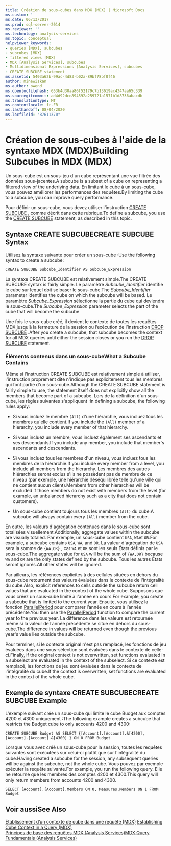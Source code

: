 ```yaml
---
title: Création de sous-cubes dans MDX (MDX) | Microsoft Docs
ms.custom: ''
ms.date: 06/13/2017
ms.prod: sql-server-2014
ms.reviewer: ''
ms.technology: analysis-services
ms.topic: conceptual
helpviewer_keywords:
- queries [MDX], subcubes
- subcubes [MDX]
- filtered views [MDX]
- MDX [Analysis Services], subcubes
- Multidimensional Expressions [Analysis Services], subcubes
- CREATE SUBCUBE statement
ms.assetid: 5403a62b-99ac-4d83-b02a-89bf78bf0f46
author: minewiskan
ms.author: owend
ms.openlocfilehash: 653b4d30aa86f52179c7b13619ac4347aa65c339
ms.sourcegitcommit: ad4d92dce894592a259721a1571b1d8736abacdb
ms.translationtype: MT
ms.contentlocale: fr-FR
ms.lasthandoff: 08/04/2020
ms.locfileid: "87611370"
---
```

# <a name="building-subcubes-in-mdx-mdx"></a><span data-ttu-id="58210-102">Création de sous-cubes à l'aide de la syntaxe MDX (MDX)</span><span class="sxs-lookup"><span data-stu-id="58210-102">Building Subcubes in MDX (MDX)</span></span>
  <span data-ttu-id="58210-103">Un sous-cube est un sous-jeu d'un cube représentant une vue filtrée des données sous-jacentes.</span><span class="sxs-lookup"><span data-stu-id="58210-103">A subcube is a subset of a cube on representing a filtered view of the underlying data.</span></span> <span data-ttu-id="58210-104">En limitant le cube à un sous-cube, vous pouvez améliorer les performances des requêtes.</span><span class="sxs-lookup"><span data-stu-id="58210-104">By limiting the cube to a subcube, you can improve query performance.</span></span>  
  
 <span data-ttu-id="58210-105">Pour définir un sous-cube, vous devez utiliser l’instruction [CREATE SUBCUBE](/sql/mdx/mdx-data-definition-create-subcube) , comme décrit dans cette rubrique.</span><span class="sxs-lookup"><span data-stu-id="58210-105">To define a subcube, you use the [CREATE SUBCUBE](/sql/mdx/mdx-data-definition-create-subcube) statement, as described in this topic.</span></span>  
  
## <a name="create-subcube-syntax"></a><span data-ttu-id="58210-106">Syntaxe CREATE SUBCUBE</span><span class="sxs-lookup"><span data-stu-id="58210-106">CREATE SUBCUBE Syntax</span></span>  
 <span data-ttu-id="58210-107">Utilisez la syntaxe suivante pour créer un sous-cube :</span><span class="sxs-lookup"><span data-stu-id="58210-107">Use the following syntax to create a subcube:</span></span>  
  
```  
CREATE SUBCUBE Subcube_Identifier AS Subcube_Expression  
```  
  
 <span data-ttu-id="58210-108">La syntaxe CREATE SUBCUBE est relativement simple.</span><span class="sxs-lookup"><span data-stu-id="58210-108">The CREATE SUBCUBE syntax is fairly simple.</span></span> <span data-ttu-id="58210-109">Le paramètre *Subcube_Identifier* identifie le cube sur lequel doit se baser le sous-cube.</span><span class="sxs-lookup"><span data-stu-id="58210-109">The *Subcube_Identifier* parameter identifies the cube on which the subcube will be based.</span></span> <span data-ttu-id="58210-110">Le paramètre *Subcube_Expression* sélectionne la partie du cube qui deviendra le sous-cube.</span><span class="sxs-lookup"><span data-stu-id="58210-110">The *Subcube_Expression* parameter selects the part of the cube that will become the subcube</span></span>  
  
 <span data-ttu-id="58210-111">Une fois le sous-cube créé, il devient le contexte de toutes les requêtes MDX jusqu’à la fermeture de la session ou l’exécution de l’instruction [DROP SUBCUBE](/sql/mdx/mdx-data-definition-drop-subcube) .</span><span class="sxs-lookup"><span data-stu-id="58210-111">After you create a subcube, that subcube becomes the context for all MDX queries until either the session closes or you run the [DROP SUBCUBE](/sql/mdx/mdx-data-definition-drop-subcube) statement.</span></span>  
  
### <a name="what-a-subcube-contains"></a><span data-ttu-id="58210-112">Éléments contenus dans un sous-cube</span><span class="sxs-lookup"><span data-stu-id="58210-112">What a Subcube Contains</span></span>  
 <span data-ttu-id="58210-113">Même si l'instruction CREATE SUBCUBE est relativement simple à utiliser, l'instruction proprement dite n'indique pas explicitement tous les membres qui font partie d'un sous-cube.</span><span class="sxs-lookup"><span data-stu-id="58210-113">Although the CREATE SUBCUBE statement is fairly simple to use, the statement itself does not explicitly show all the members that become part of a subcube.</span></span> <span data-ttu-id="58210-114">Lors de la définition d'un sous-cube, les règles suivantes s'appliquent :</span><span class="sxs-lookup"><span data-stu-id="58210-114">In defining a subcube, the following rules apply:</span></span>  
  
-   <span data-ttu-id="58210-115">Si vous incluez le membre `(All)` d'une hiérarchie, vous incluez tous les membres qu'elle contient.</span><span class="sxs-lookup"><span data-stu-id="58210-115">If you include the `(All)` member of a hierarchy, you include every member of that hierarchy.</span></span>  
  
-   <span data-ttu-id="58210-116">Si vous incluez un membre, vous incluez également ses ascendants et ses descendants.</span><span class="sxs-lookup"><span data-stu-id="58210-116">If you include any member, you include that member's ascendants and descendants.</span></span>  
  
-   <span data-ttu-id="58210-117">Si vous incluez tous les membres d'un niveau, vous incluez tous les membres de la hiérarchie.</span><span class="sxs-lookup"><span data-stu-id="58210-117">If you include every member from a level, you include all members from the hierarchy.</span></span> <span data-ttu-id="58210-118">Les membres des autres hiérarchies seront exclus s'ils ne possèdent pas de membre de ce niveau (par exemple, une hiérarchie déséquilibrée telle qu'une ville qui ne contient aucun client).</span><span class="sxs-lookup"><span data-stu-id="58210-118">Members from other hierarchies will be excluded if those members do not exist with members from the level (for example, an unbalanced hierarchy such as a city that does not contain customers).</span></span>  
  
-   <span data-ttu-id="58210-119">Un sous-cube contient toujours tous les membres `(All)` du cube.</span><span class="sxs-lookup"><span data-stu-id="58210-119">A subcube will always contain every `(All)` member from the cube.</span></span>  
  
 <span data-ttu-id="58210-120">En outre, les valeurs d'agrégation contenues dans le sous-cube sont totalisées visuellement.</span><span class="sxs-lookup"><span data-stu-id="58210-120">Additionally, aggregate values within the subcube are visually totaled.</span></span> <span data-ttu-id="58210-121">Par exemple, un sous-cube contient `USA`, `WA`et `OR`.</span><span class="sxs-lookup"><span data-stu-id="58210-121">For example, a subcube contains `USA`, `WA`, and `OR`.</span></span> <span data-ttu-id="58210-122">La valeur d'agrégation de `USA` sera la somme de `{WA,OR}` , car `WA` et `OR` sont les seuls États définis par le sous-cube.</span><span class="sxs-lookup"><span data-stu-id="58210-122">The aggregate value for `USA` will be the sum of `{WA,OR}` because `WA` and `OR` are the only states defined by the subcube.</span></span> <span data-ttu-id="58210-123">Tous les autres États seront ignorés.</span><span class="sxs-lookup"><span data-stu-id="58210-123">All other states will be ignored.</span></span>  
  
 <span data-ttu-id="58210-124">Par ailleurs, les références explicites à des cellules situées en dehors du sous-cube retournent des valeurs évaluées dans le contexte de l'intégralité du cube.</span><span class="sxs-lookup"><span data-stu-id="58210-124">Also, explicit references to cells outside the subcube return cell values that are evaluated in the context of the whole cube.</span></span> <span data-ttu-id="58210-125">Supposons que vous créez un sous-cube limité à l'année en cours.</span><span class="sxs-lookup"><span data-stu-id="58210-125">For example, you create a subcube that is limited to the current year.</span></span> <span data-ttu-id="58210-126">Ensuite, vous utilisez la fonction [ParallelPeriod](/sql/mdx/parallelperiod-mdx) pour comparer l’année en cours à l’année précédente.</span><span class="sxs-lookup"><span data-stu-id="58210-126">You then use the [ParallelPeriod](/sql/mdx/parallelperiod-mdx) function to compare the current year to the previous year.</span></span> <span data-ttu-id="58210-127">La différence dans les valeurs est retournée même si la valeur de l’année précédente se situe en dehors du sous-cube.</span><span class="sxs-lookup"><span data-stu-id="58210-127">The difference in values will be returned even though the previous year's value lies outside the subcube.</span></span>  
  
 <span data-ttu-id="58210-128">Pour terminer, si le contexte original n'est pas remplacé, les fonctions de jeu évaluées dans une sous-sélection sont évaluées dans le contexte de celle-ci.</span><span class="sxs-lookup"><span data-stu-id="58210-128">Finally, if the original context is not overwritten, set functions evaluated in a subselect are evaluated in the context of the subselect.</span></span> <span data-ttu-id="58210-129">Si ce contexte est remplacé, les fonctions de jeu sont évaluées dans le contexte de l'intégralité du cube.</span><span class="sxs-lookup"><span data-stu-id="58210-129">If the context is overwritten, set functions are evaluated in the context of the whole cube.</span></span>  
  
## <a name="create-subcube-example"></a><span data-ttu-id="58210-130">Exemple de syntaxe CREATE SUBCUBE</span><span class="sxs-lookup"><span data-stu-id="58210-130">CREATE SUBCUBE Example</span></span>  
 <span data-ttu-id="58210-131">L'exemple suivant crée un sous-cube qui limite le cube Budget aux comptes 4200 et 4300 uniquement :</span><span class="sxs-lookup"><span data-stu-id="58210-131">The following example creates a subcube that restricts the Budget cube to only accounts 4200 and 4300:</span></span>  
  
 `CREATE SUBCUBE Budget AS SELECT {[Account].[Account].&[4200], [Account].[Account].&[4300] } ON 0 FROM Budget`  
  
 <span data-ttu-id="58210-132">Lorsque vous avez créé un sous-cube pour la session, toutes les requêtes suivantes sont exécutées sur celui-ci plutôt que sur l'intégralité du cube.</span><span class="sxs-lookup"><span data-stu-id="58210-132">Having created a subcube for the session, any subsequent queries will be against the subcube, not the whole cube.</span></span> <span data-ttu-id="58210-133">Vous pouvez par exemple exécuter la requête suivante.</span><span class="sxs-lookup"><span data-stu-id="58210-133">For example, you run the following query.</span></span> <span data-ttu-id="58210-134">Elle ne retourne que les membres des comptes 4200 et 4300.</span><span class="sxs-lookup"><span data-stu-id="58210-134">This query will only return members from accounts 4200 and 4300.</span></span>  
  
 `SELECT [Account].[Account].Members ON 0, Measures.Members ON 1 FROM Budget`  
  
## <a name="see-also"></a><span data-ttu-id="58210-135">Voir aussi</span><span class="sxs-lookup"><span data-stu-id="58210-135">See Also</span></span>  
 <span data-ttu-id="58210-136">[Établissement d’un contexte de cube dans une requête &#40;MDX&#41;](establishing-cube-context-in-a-query-mdx.md) </span><span class="sxs-lookup"><span data-stu-id="58210-136">[Establishing Cube Context in a Query &#40;MDX&#41;](establishing-cube-context-in-a-query-mdx.md) </span></span>  
 [<span data-ttu-id="58210-137">Principes de base des requêtes MDX &#40;Analysis Services&#41;</span><span class="sxs-lookup"><span data-stu-id="58210-137">MDX Query Fundamentals &#40;Analysis Services&#41;</span></span>](mdx-query-fundamentals-analysis-services.md)  
  
  
